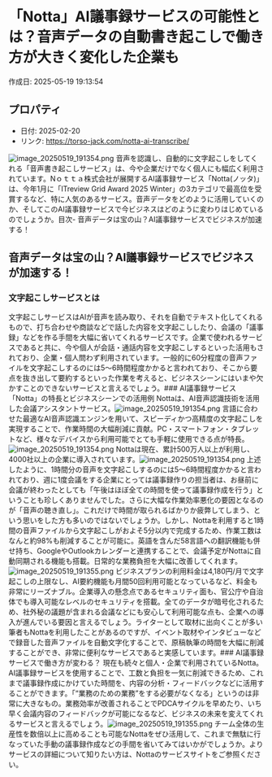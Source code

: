 # 「Notta」AI議事録サービスの可能性とは？音声データの自動書き起こしで働き方が大きく変化した企業も

作成日: 2025-05-19 19:13:54

## プロパティ

- 日付: 2025-02-20
- リンク: https://torso-jack.com/notta-ai-transcribe/

![image_20250519_191354.png](../assets/image_20250519_191354.png)
音声を認識し、自動的に文字起こしをしてくれる「音声書き起こしサービス」は、今や企業だけでなく個人にも幅広く利用されています。Nｏｔｔａ株式会社が展開するAI議事録サービス「Notta(ノッタ)」は、今年1月に「ITreview Grid Award 2025 Winter」の3カテゴリで最高位を受賞するなど、特に人気のあるサービス。音声データをどのように活用していくのか、そしてこのAI議事録サービスで今ビジネスはどのように変わりはじめているのでしょうか。目次- 音声データは宝の山？AI議事録サービスでビジネスが加速する！
## 音声データは宝の山？AI議事録サービスでビジネスが加速する！
### 文字起こしサービスとは
文字起こしサービスはAIが音声を読み取り、それを自動でテキスト化してくれるもので、打ち合わせや商談などで話した内容を文字起こししたり、会議の「議事録」などを作る手間を大幅に省いてくれるサービスです。企業で使われるサービスであると共に、今や個人が会話・通話内容を文字起こしするといった活用もされており、企業・個人問わず利用されています。一般的に60分程度の音声ファイルを文字起こしするのには5〜6時間程度かかると言われており、そこから要点を抜き出して要約するといった作業を考えると、ビジネスシーンにはいまや欠かすことのできないサービスと言えるでしょう。### AI議事録サービス「Notta」の特長とビジネスシーンでの活用例
Nottaは、AI音声認識技術を活用した会議アシスタントサービス。![image_20250519_191354.png](../assets/image_20250519_191354.png)
言語に合わせた最適なAI音声認識エンジンを用いて、スピーディかつ高精度の文字起こしを実現することで、作業時間の大幅削減に貢献。PC・スマートフォン・タブレットなど、様々なデバイスから利用可能でとても手軽に使用できる点が特長。![image_20250519_191354.png](../assets/image_20250519_191354.png)
Nottaは現在、累計500万人以上が利用し、4000社以上の企業に導入されています。![image_20250519_191354.png](../assets/image_20250519_191354.png)
上述したように、1時間分の音声を文字起こしするのには5〜6時間程度かかると言われており、週に1度会議をする企業にとっては議事録作りの担当者は、お昼前に会議が終わったとしても「午後はほぼ全ての時間を使って議事録作成を行う」ということも珍しくありませんでした。さらに大幅な作業効率悪化の要因となるのが「音声の聴き直し」。これだけで時間が取られるばかりか疲弊してしまう、という思いをした方も多いのではないでしょうか。しかし、Nottaを利用すると1時間の音声ファイルから文字起こしがおよそ5分以内で完成するため、作業工数はなんと約98%も削減することが可能に。英語を含んだ58言語への翻訳機能も併せ持ち、GoogleやOutlookカレンダーと連携することで、会議予定がNottaに自動同期される機能も搭載。日常的な業務負担を大幅に改善してくれます。![image_20250519_191355.png](../assets/image_20250519_191355.png)
ビジネスプランの利用料金は4,180円/月で文字起こしの上限なし、AI要約機能も月間50回利用可能となっているなど、料金も非常にリーズナブル。企業導入の懸念点であるセキュリティ面も、官公庁や自治体でも導入可能なレベルのセキュリティを搭載。全てのデータが暗号化されるため、社外秘の議題が含まれる会議などにも安心して利用可能な点も、企業への導入が進んでいる要因と言えるでしょう。ライターとして取材に出向くことが多い筆者もNottaを利用したことがあるのですが、イベント取材やインタビューなどで録音した音声ファイルを自動文字化することで、原稿執筆の時間を大幅に削減することができ、非常に便利なサービスであると実感しています。### AI議事録サービスで働き方が変わる？
現在も続々と個人・企業で利用されているNotta。AI議事録サービスを使用することで、工数と負担を一気に削減できるため、これまで議事録作成にかけていた時間を、内容の分析・フィードバックなどに活用することができます。「“業務のための業務”をする必要がなくなる」というのは非常に大きなもの。業務効率が改善されることでPDCAサイクルを早めたり、いち早く会議内容のフィードバックが可能になるなど、ビジネスの未来を変えてくれるサービスと言えるでしょう。![image_20250519_191355.png](../assets/image_20250519_191355.png)
チーム全体の生産性を数倍以上に高めることも可能なNottaをぜひ活用して、これまで無駄に行なっていた手動の議事録作成などの手間を省いてみてはいかがでしょうか。よりサービスの詳細について知りたい方は、Nottaのサービスサイトをご参照ください。